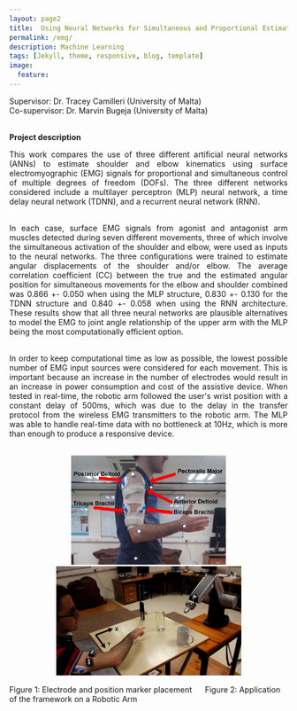 ```yaml
---
layout: page2
title: 	Using Neural Networks for Simultaneous and Proportional Estimation of Upper Arm Kinematics
permalink: /emg/
description: Machine Learning
tags: [Jekyll, theme, responsive, blog, template]
image:
  feature:
---
```

Supervisor: Dr. Tracey Camilleri (University of Malta)\
Co-supervisor: Dr. Marvin Bugeja (University of Malta)

<br>**Project description**
<p align="justify"> This work compares the use of three different artificial neural networks (ANNs) to estimate shoulder and elbow kinematics using surface electromyographic (EMG) signals for proportional and simultaneous control of multiple degrees of freedom (DOFs). The three different networks considered include a multilayer perceptron (MLP) neural network, a time delay neural network (TDNN), and a recurrent neural network (RNN). <br><br>

<p align="justify"> In each case, surface EMG signals from agonist and antagonist arm muscles detected during seven different movements, three of which involve the simultaneous activation of the shoulder and elbow, were used as inputs to the neural networks. The three configurations were trained to estimate angular displacements of the shoulder and/or elbow. The average correlation coefficient (CC) between the true and the estimated angular position for simultaneous movements for the elbow and shoulder combined was 0.866 +- 0.050 when using the MLP structure, 0.830 +- 0.130 for the TDNN structure and 0.840 +- 0.058 when using the RNN architecture. These results show that all three neural networks are plausible alternatives to model the EMG to joint angle relationship of the upper arm with the MLP being the most computationally efficient option. <br><br>

<p align="justify"> In order to keep computational time as low as possible, the lowest possible number of EMG input sources were considered for each movement. This is important because an increase in the number of electrodes would result in an increase in power consumption and cost of the assistive device. When tested in real-time, the robotic arm followed the user's wrist position with a constant delay of 500ms, which was due to the delay in the transfer protocol from the wireless EMG transmitters to the robotic arm. The MLP was able to handle real-time data with no bottleneck at 10Hz, which is more than enough to produce a responsive device. <br><br>

<p align="center">
  <img src="https://github.com/cgre23/cgre23.github.io/blob/master/images/Muscles2.JPG?raw=true" width="280" title="Electrode placement">
  <img src="https://github.com/cgre23/cgre23.github.io/blob/master/images/Application.JPG?raw=true" width="335" alt="Robotic Arm Application">
</p>
Figure 1: Electrode and position marker placement  &nbsp;&nbsp;&nbsp;&nbsp;  Figure 2: Application of the framework on a Robotic Arm
